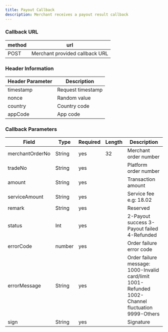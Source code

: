 ```yaml
---
title: Payout Callback
description: Merchant receives a payout result callback
---
```


### Callback URL

| method | url                            |
| ------ | ------------------------------ |
| POST   | Merchant provided callback URL |

### Header Information

| Header Parameter | Description       |
| ---------------- | ----------------- |
| timestamp        | Request timestamp |
| nonce            | Random value      |
| country          | Country code      |
| appCode          | App code          |

### Callback Parameters

| Field           | Type   | Required | Length | Description                                                                                       |
| --------------- | ------ | -------- | ------ | ------------------------------------------------------------------------------------------------- |
| merchantOrderNo | String | yes      | 32     | Merchant order number                                                                             |
| tradeNo         | String | yes      |        | Platform order number                                                                             |
| amount          | String | yes      |        | Transaction amount                                                                                |
| serviceAmount   | String | yes      |        | Service fee e.g: 18.02                                                                            |
| remark          | String | yes      |        | Reserved                                                                                          |
| status          | Int    | yes      |        | 2-Payout success 3-Payout failed 4-Refunded                                                       |
| errorCode       | number | yes      |        | Order failure error code                                                                          |
| errorMessage    | String | yes      |        | Order failure message: 1000-Invalid card/limit 1001-Refunded 1002-Channel fluctuation 9999-Others |
| sign            | String | yes      |        | Signature                                                                                         |
